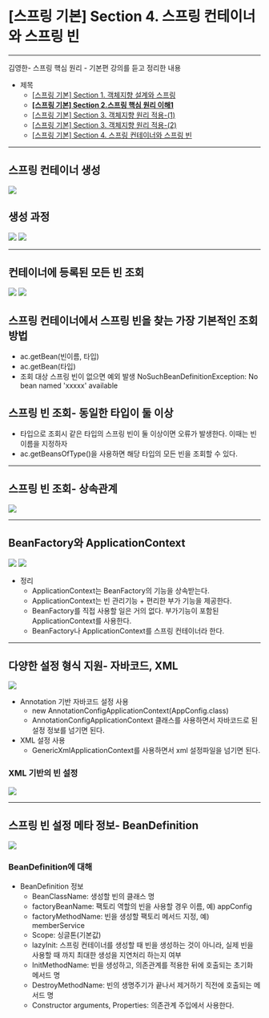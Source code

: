 # [스프링 기본] Section 4. 스프링 컨테이너와 스프링 빈

---

김영한- 스프링 핵심 원리 - 기본편 강의를 듣고 정리한 내용

- 제목
    - [[스프링 기본] Section 1. 객체지향 설계와 스프링](https://www.notion.so/Section-1-803144bd18b048d9b38291c294d30be8?pvs=21)
    - **[[스프링 기본] Section 2.스프링 핵심 원리 이해1](https://www.notion.so/Section-2-1-c8e4a1567c6f46b39dbbc62c59b4f2fd?pvs=21)**
    - [[스프링 기본] Section 3. 객체지향 원리 적용-(1)](https://www.notion.so/Section-3-1-163408c7a48c4e09a5db38ab73d9fb60?pvs=21)
    - [[스프링 기본] Section 3. 객체지향 원리 적용-(2)](https://www.notion.so/Section-3-2-2081960991f942fdbfe31675c3be1abc?pvs=21)
    - [[스프링 기본] Section 4. 스프링 컨테이너와 스프링 빈](https://www.notion.so/Section-4-47da930a3c5d464eb4787b0e2cc6b574?pvs=21)

---

## 스프링 컨테이너 생성

<img src="https://github.com/GYEONGDONGBAEK/SpringStudy/assets/122242439/28702428-4d3c-4b9e-8a1e-69233798dfe1">

## 생성 과정

<img src="https://github.com/GYEONGDONGBAEK/SpringStudy/assets/122242439/cb770db9-8cef-4e8a-9fe3-6b10a8925a14">

<img src="https://github.com/GYEONGDONGBAEK/SpringStudy/assets/122242439/6bd44105-d2e5-4b26-ba22-62eaa171d1b5">

---

## 컨테이너에 등록된 모든 빈 조회

<img src="https://github.com/GYEONGDONGBAEK/SpringStudy/assets/122242439/9b0c1c44-b225-43a9-b8fb-cf4d848a6128">

<img src="https://github.com/GYEONGDONGBAEK/SpringStudy/assets/122242439/054fae47-e3e9-4545-a429-c943bdd83b14">

## 스프링 컨테이너에서 스프링 빈을 찾는 가장 기본적인 조회 방법

- ac.getBean(빈이름, 타입)
- ac.getBean(타입)
- 조회 대상 스프링 빈이 없으면 예외 발생
NoSuchBeanDefinitionException: No bean named 'xxxxx' available

## 스프링 빈 조회- 동일한 타입이 둘 이상

- 타입으로 조회시 같은 타입의 스프링 빈이 둘 이상이면 오류가 발생한다. 이때는 빈 이름을 지정하자
- ac.getBeansOfType()을 사용하면 해당 타입의 모든 빈을 조회할 수 있다.

---

## 스프링 빈 조회- 상속관계

<img src="https://github.com/GYEONGDONGBAEK/SpringStudy/assets/122242439/5a489c42-9b53-4d7f-9663-98ce4d4268b9">

---

## BeanFactory와 ApplicationContext

<img src="https://github.com/GYEONGDONGBAEK/SpringStudy/assets/122242439/0958054f-12a7-4db8-b7ba-1005245398ad">

<img src="https://github.com/GYEONGDONGBAEK/SpringStudy/assets/122242439/36277af0-4fdb-4810-a2be-68892449196c">

- 정리
    - ApplicationContext는 BeanFactory의 기능을 상속받는다.
    - ApplicationContext는 빈 관리기능 + 편리한 부가 기능을 제공한다.
    - BeanFactory를 직접 사용할 일은 거의 없다. 부가기능이 포함된 ApplicationContext를 사용한다.
    - BeanFactory나 ApplicationContext를 스프링 컨테이너라 한다.

---

## 다양한 설정 형식 지원- 자바코드, XML

<img src="https://github.com/GYEONGDONGBAEK/SpringStudy/assets/122242439/3990b215-cc97-4ffc-b150-f1d8bc3776d4">

- Annotation 기반 자바코드 설정 사용
    - new AnnotationConfigApplicationContext(AppConfig.class)
    - AnnotationConfigApplicationContext 클래스를 사용하면서 자바코드로 된 설정 정보를 넘기면 된다.
- XML 설정 사용
    - GenericXmlApplicationContext를 사용하면서 xml 설정파일을 넘기면 된다.

### XML 기반의 빈 설정

<img src="https://github.com/GYEONGDONGBAEK/SpringStudy/assets/122242439/3633c293-bc8f-487a-bd7f-70a737b9f3df">

---

## 스프링 빈 설정 메타 정보- BeanDefinition

<img src="https://github.com/GYEONGDONGBAEK/SpringStudy/assets/122242439/1e5f78d7-fdfc-4152-a3fd-8b8861e7ce58">

### BeanDefinition에 대해

- BeanDefinition 정보
    - BeanClassName: 생성할 빈의 클래스 명
    - factoryBeanName: 팩토리 역할의 빈을 사용할 경우 이름, 예) appConfig
    - factoryMethodName: 빈을 생성할 팩토리 메서드 지정, 예) memberService
    - Scope: 싱글톤(기본값)
    - lazyInit: 스프링 컨테이너를 생성할 때 빈을 생성하는 것이 아니라, 실제 빈을 사용할 때 까지 최대한 생성을 지연처리 하는지 여부
    - InitMethodName: 빈을 생성하고, 의존관계를 적용한 뒤에 호출되는 초기화 메서드 명
    - DestroyMethodName: 빈의 생명주기가 끝나서 제거하기 직전에 호출되는 메서드 명
    - Constructor arguments, Properties: 의존관계 주입에서 사용한다.